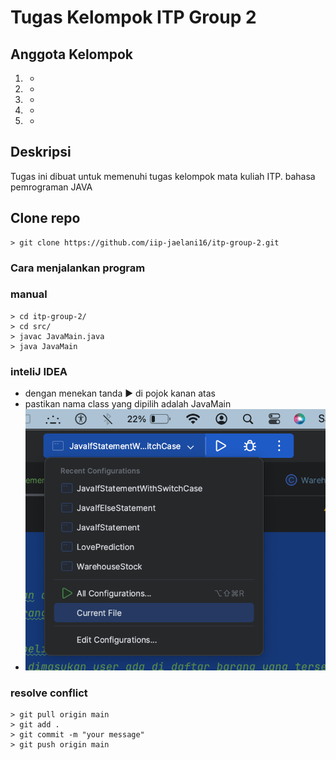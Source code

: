 # Tugas Kelompok ITP Group 2

## Anggota Kelompok

1.  -
2.  -
3.  -
4.  -
5.  -

## Deskripsi

Tugas ini dibuat untuk memenuhi tugas kelompok mata kuliah ITP. bahasa pemrograman JAVA

## Clone repo

```shell
> git clone https://github.com/iip-jaelani16/itp-group-2.git
```

### Cara menjalankan program

### manual

```shell
> cd itp-group-2/
> cd src/
> javac JavaMain.java
> java JavaMain
```

### inteliJ IDEA

- dengan menekan tanda ▶️ di pojok kanan atas
- pastikan nama class yang dipilih adalah JavaMain
- <img src="./assets/intelliJ.png" width="500">

### resolve conflict

```shell
> git pull origin main
> git add .
> git commit -m "your message"
> git push origin main
```
